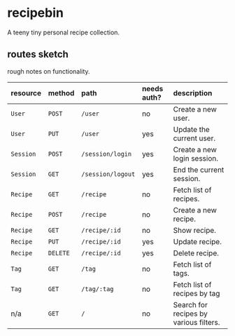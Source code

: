 # recipebin

A teeny tiny personal recipe collection.

## routes sketch

rough notes on functionality.

| resource  | method   | path              | needs auth? | description                            |
| :-------  | :-----   | :---              | :---------- | :----------                            |
| `User`    | `POST`   | `/user`           | no          | Create a new user.                     |
| `User`    | `PUT`    | `/user`           | yes         | Update the current user.               |
| `Session` | `POST`   | `/session/login`  | yes         | Create a new login session.            |
| `Session` | `GET`    | `/session/logout` | yes         | End the current session.               |
| `Recipe`  | `GET`    | `/recipe`         | no          | Fetch list of recipes.                 |
| `Recipe`  | `POST`   | `/recipe`         | no          | Create a new recipe.                   |
| `Recipe`  | `GET`    | `/recipe/:id`     | no          | Show recipe.                           |
| `Recipe`  | `PUT`    | `/recipe/:id`     | yes         | Update recipe.                         |
| `Recipe`  | `DELETE` | `/recipe/:id`     | yes         | Delete recipe.                         |
| `Tag`     | `GET`    | `/tag`            | no          | Fetch list of tags.                    |
| `Tag`     | `GET`    | `/tag/:tag`       | no          | Fetch list of recipes by tag           |
| n/a       | `GET`    | `/`               | no          | Search for recipes by various filters. |

